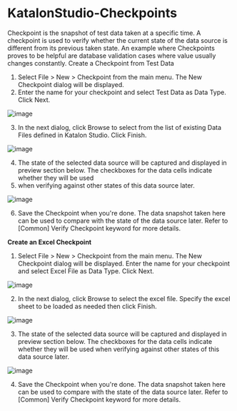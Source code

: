 # KatalonStudio-Checkpoints

Checkpoint is the snapshot of test data taken at a specific time. A checkpoint is used to verify whether the current state of the data source is different from its previous taken state. An example where Checkpoints proves to be helpful are database validation cases where value usually changes constantly.
Create a Checkpoint from Test Data
1.	Select File > New > Checkpoint from the main menu. The New Checkpoint dialog will be displayed. 
2. Enter the name for your checkpoint and select Test Data as Data Type. Click Next.

![image](https://user-images.githubusercontent.com/11056300/159322450-ca6062c1-08e8-4c4d-b1c4-030cf2f013c0.png)

3.	In the next dialog, click Browse to select from the list of existing Data Files defined in Katalon Studio. Click Finish.

![image](https://user-images.githubusercontent.com/11056300/159322834-79cdd320-dd30-4f12-a3ac-525fe045677e.png)

4.	The state of the selected data source will be captured and displayed in preview section below. The checkboxes for the data cells indicate whether they will be used 
5.	when verifying against other states of this data source later.

![image](https://user-images.githubusercontent.com/11056300/159323869-e1f72c2f-f1fb-46bf-8c16-3f6645889b8c.png)

6.	Save the Checkpoint when you're done. The data snapshot taken here can be used to compare with the state of the data source later. Refer to [Common] Verify Checkpoint keyword for more details.

**Create an Excel Checkpoint**

1.	Select File > New > Checkpoint from the main menu. The New Checkpoint dialog will be displayed. Enter the name for your checkpoint and select Excel File as Data Type. Click Next.

![image](https://user-images.githubusercontent.com/11056300/159324548-d91917fe-22ce-4a9e-b307-3e43ba025725.png)

2.	In the next dialog, click Browse to select the excel file. Specify the excel sheet to be loaded as needed then click Finish.

![image](https://user-images.githubusercontent.com/11056300/159324819-366efb40-afc7-49c8-980e-bd6fee3a841e.png)

3.	The state of the selected data source will be captured and displayed in preview section below. The checkboxes for the data cells indicate whether they will be used when verifying against other states of this data source later.

![image](https://user-images.githubusercontent.com/11056300/159325188-c61e023c-c61d-4df5-8898-ce6b577ddb6b.png)

4.	Save the Checkpoint when you're done. The data snapshot taken here can be used to compare with the state of the data source later. Refer to [Common] Verify Checkpoint keyword for more details.
